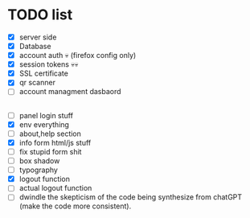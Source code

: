 # TODO list

- [x] server side
- [X] Database
- [X] account auth 💀 (firefox config only)
- [X] session tokens 💀💀
- [X] SSL certificate
- [X] qr scanner
- [ ] account managment dasbaord

##


- [ ] panel login stuff
- [X] env everything
- [ ] about,help section
- [X] info form html/js stuff
- [ ] fix stupid form shit
- [ ] box shadow
- [ ] typography
- [X] logout function
- [ ] actual logout function
- [ ] dwindle the skepticism of the code being synthesize from chatGPT (make the code more consistent).